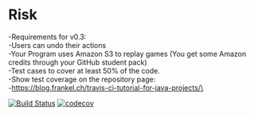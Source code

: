 # Risk

-Requirements for v0.3:\
-Users can undo their actions\
-Your Program uses Amazon S3 to replay games (You get some Amazon credits through your GitHub student pack)\
-Test cases to cover at least 50% of the code. \
-Show test coverage on the repository page:\
-https://blog.frankel.ch/travis-ci-tutorial-for-java-projects/\


[![Build Status](https://api.travis-ci.com/repos/cmohr368/Risk.svg?branch=master)](https://api.travis-ci.com/repos/cmohr368/Risk.svg?branch=master)
[![codecov](https://codecov.io/gh/Ethaninabox/Risk/branch/master/graph/badge.svg)](https://codecov.io/gh/Ethaninabox/Risk)
